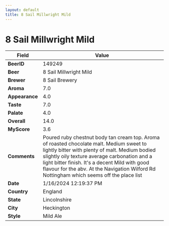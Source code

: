 ```yaml
---
layout: default
title: 8 Sail Millwright Mild
---
```


# 8 Sail Millwright Mild

| Field         | Value     |
|---------------|-----------|
| **BeerID** | 149249 |
| **Beer** | 8 Sail Millwright Mild |
| **Brewer** | 8 Sail Brewery |
| **Aroma** | 7.0 |
| **Appearance** | 4.0 |
| **Taste** | 7.0 |
| **Palate** | 4.0 |
| **Overall** | 14.0 |
| **MyScore** | 3.6 |
| **Comments** | Poured ruby chestnut body tan cream top. Aroma of roasted chocolate malt. Medium sweet to lightly bitter with plenty of malt. Medium bodied slightly oily texture average carbonation and a light bitter finish. It's a decent Mild with good flavour for the abv. At the Navigation Wilford Rd Nottingham which seems off the place list  |
| **Date** | 1/16/2024 12:19:37 PM |
| **Country** | England |
| **State** | Lincolnshire |
| **City** | Heckington |
| **Style** | Mild Ale |
